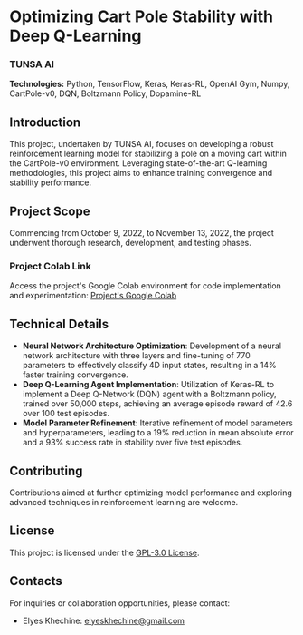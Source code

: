 # Optimizing Cart Pole Stability with Deep Q-Learning

### TUNSA AI

**Technologies:** Python, TensorFlow, Keras, Keras-RL, OpenAI Gym, Numpy, CartPole-v0, DQN, Boltzmann Policy, Dopamine-RL

## Introduction

This project, undertaken by TUNSA AI, focuses on developing a robust reinforcement learning model for stabilizing a pole on a moving cart within the CartPole-v0 environment. Leveraging state-of-the-art Q-learning methodologies, this project aims to enhance training convergence and stability performance.

## Project Scope

Commencing from October 9, 2022, to November 13, 2022, the project underwent thorough research, development, and testing phases.

### Project Colab Link

Access the project's Google Colab environment for code implementation and experimentation: [Project's Google Colab](https://colab.research.google.com/drive/172mY-dbLJq484xGz-Yb_O1vUNVuuWbVX)

## Technical Details

- **Neural Network Architecture Optimization**: Development of a neural network architecture with three layers and fine-tuning of 770 parameters to effectively classify 4D input states, resulting in a 14% faster training convergence.
- **Deep Q-Learning Agent Implementation**: Utilization of Keras-RL to implement a Deep Q-Network (DQN) agent with a Boltzmann policy, trained over 50,000 steps, achieving an average episode reward of 42.6 over 100 test episodes.
- **Model Parameter Refinement**: Iterative refinement of model parameters and hyperparameters, leading to a 19% reduction in mean absolute error and a 93% success rate in stability over five test episodes.

## Contributing

Contributions aimed at further optimizing model performance and exploring advanced techniques in reinforcement learning are welcome.

## License

This project is licensed under the [GPL-3.0 License](LICENSE).

## Contacts

For inquiries or collaboration opportunities, please contact:

- Elyes Khechine: elyeskhechine@gmail.com
